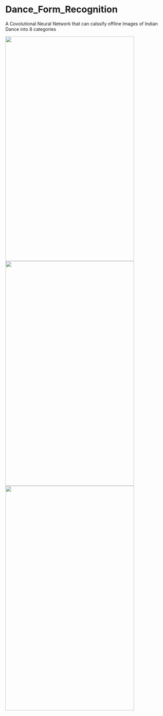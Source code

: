 # Dance_Form_Recognition
A Covolutional Neural Network that can calssify offline Images of Indian Dance into 8 categories

<img src = "https://user-images.githubusercontent.com/53891542/170813846-d57ca6b7-6c41-4fa5-8ad1-1341e4cc273a.png" width = "400" height = "700"> 



<img src = "https://user-images.githubusercontent.com/53891542/170813849-e2b1f9a6-726f-4b39-9e22-df497a778e79.png" width = "400" height = "700"> 



<img src = "https://user-images.githubusercontent.com/53891542/170813851-5ed4f947-c7b2-4635-97c4-4d9132e5f7b7.png" width = "400" height = "700"> 

